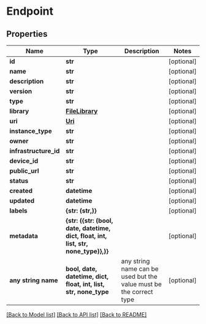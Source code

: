 # Endpoint


## Properties
Name | Type | Description | Notes
------------ | ------------- | ------------- | -------------
**id** | **str** |  | [optional] 
**name** | **str** |  | [optional] 
**description** | **str** |  | [optional] 
**version** | **str** |  | [optional] 
**type** | **str** |  | [optional] 
**library** | [**FileLibrary**](FileLibrary.md) |  | [optional] 
**uri** | [**Uri**](Uri.md) |  | [optional] 
**instance_type** | **str** |  | [optional] 
**owner** | **str** |  | [optional] 
**infrastructure_id** | **str** |  | [optional] 
**device_id** | **str** |  | [optional] 
**public_url** | **str** |  | [optional] 
**status** | **str** |  | [optional] 
**created** | **datetime** |  | [optional] 
**updated** | **datetime** |  | [optional] 
**labels** | **{str: (str,)}** |  | [optional] 
**metadata** | **{str: ({str: (bool, date, datetime, dict, float, int, list, str, none_type)},)}** |  | [optional] 
**any string name** | **bool, date, datetime, dict, float, int, list, str, none_type** | any string name can be used but the value must be the correct type | [optional]

[[Back to Model list]](../README.md#documentation-for-models) [[Back to API list]](../README.md#documentation-for-api-endpoints) [[Back to README]](../README.md)


